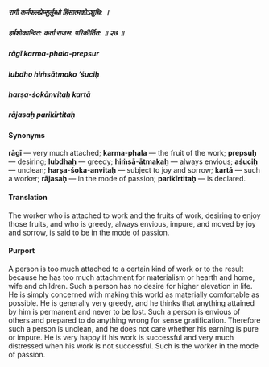 ##### रागी कर्मफलप्रेप्सुर्लुब्धो हिंसात्मकोऽशुचि: ।
##### हर्षशोकान्वित: कर्ता राजस: परिकीर्तित: ॥ २७ ॥

##### rāgī karma-phala-prepsur
##### lubdho hiṁsātmako ’śuciḥ
##### harṣa-śokānvitaḥ kartā
##### rājasaḥ parikīrtitaḥ

#### Synonyms

**rāgī** — very much attached; **karma**-**phala** — the fruit of the work; **prepsuḥ** — desiring; **lubdhaḥ** — greedy; **hiṁsā**-**ātmakaḥ** — always envious; **aśuciḥ** — unclean; **harṣa**-**śoka**-**anvitaḥ** — subject to joy and sorrow; **kartā** — such a worker; **rājasaḥ** — in the mode of passion; **parikīrtitaḥ** — is declared.

#### Translation

The worker who is attached to work and the fruits of work, desiring to enjoy those fruits, and who is greedy, always envious, impure, and moved by joy and sorrow, is said to be in the mode of passion.

#### Purport

A person is too much attached to a certain kind of work or to the result because he has too much attachment for materialism or hearth and home, wife and children. Such a person has no desire for higher elevation in life. He is simply concerned with making this world as materially comfortable as possible. He is generally very greedy, and he thinks that anything attained by him is permanent and never to be lost. Such a person is envious of others and prepared to do anything wrong for sense gratification. Therefore such a person is unclean, and he does not care whether his earning is pure or impure. He is very happy if his work is successful and very much distressed when his work is not successful. Such is the worker in the mode of passion.